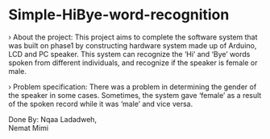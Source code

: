 # Simple-HiBye-word-recognition

› About the project:
This project aims to complete the software system that was built on phase1 by constructing hardware system made up of Arduino, LCD and PC speaker. 
This system can recognize the ‘Hi’ and ‘Bye’ words spoken from different individuals, and recognize if the speaker is female or male. 

› Problem specification: 
There was a problem in determining the gender of the speaker in some cases. Sometimes, the system gave ‘female’ as a result of the spoken record while it was ‘male’ and vice versa. 

Done By: 
Nqaa Ladadweh,  
Nemat Mimi
